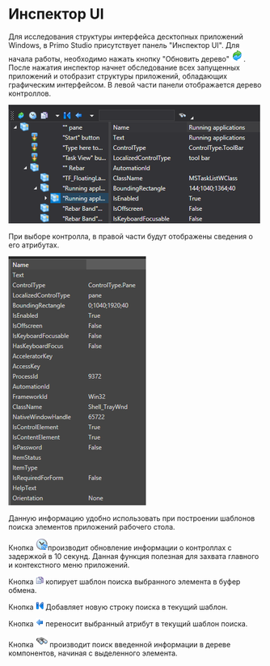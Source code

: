 # Инспектор UI

Для исследования структуры интерфейса десктопных приложений Windows, в Primo Studio присутствует панель "Инспектор UI". Для начала работы, необходимо нажать кнопку "Обновить дерево" ![](<../../.gitbook/assets/0 (6).png>). После нажатия инспектор начнет обследование всех запущенных приложений и отобразит структуры приложений, обладающих графическим интерфейсом. В левой части панели отображается дерево контроллов.

![](<../../.gitbook/assets/001 (9).png>)

При выборе контролла, в правой части будут отображены сведения о его атрибутах.

![](<../../.gitbook/assets/2 (3).png>)

Данную информацию удобно использовать при построении шаблонов поиска элементов приложений рабочего стола.

Кнопка ![](../../.gitbook/assets/btnRefreshWait.png)производит обновление информации о контроллах с задержкой в 10 секунд. Данная функция полезная для захвата главного и контекстного меню приложений.

Кнопка ![](../../.gitbook/assets/btnCopy.png) копирует шаблон поиска выбранного элемента в буфер обмена.

Кнопка ![](<../../.gitbook/assets/18 (1) (2) (1).png>) Добавляет новую строку поиска в текущий шаблон.

Кнопка ![](<../../.gitbook/assets/19 (1) (2) (1).png>) переносит выбранный атрибут в текущий шаблон поиска.

Кнопка ![](../../.gitbook/assets/btnSearch.png) производит поиск введенной информации в дереве компонентов, начиная с выделенного элемента.
